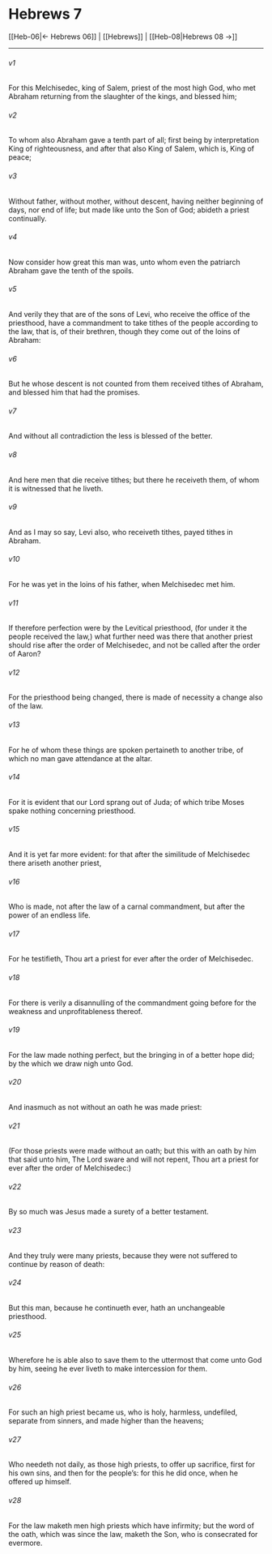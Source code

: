 # Hebrews 7

[[Heb-06|← Hebrews 06]] | [[Hebrews]] | [[Heb-08|Hebrews 08 →]]
***

###### v1
For this Melchisedec, king of Salem, priest of the most high God, who met Abraham returning from the slaughter of the kings, and blessed him;
###### v2
To whom also Abraham gave a tenth part of all; first being by interpretation King of righteousness, and after that also King of Salem, which is, King of peace;
###### v3
Without father, without mother, without descent, having neither beginning of days, nor end of life; but made like unto the Son of God; abideth a priest continually.
###### v4
Now consider how great this man was, unto whom even the patriarch Abraham gave the tenth of the spoils.
###### v5
And verily they that are of the sons of Levi, who receive the office of the priesthood, have a commandment to take tithes of the people according to the law, that is, of their brethren, though they come out of the loins of Abraham:
###### v6
But he whose descent is not counted from them received tithes of Abraham, and blessed him that had the promises.
###### v7
And without all contradiction the less is blessed of the better.
###### v8
And here men that die receive tithes; but there he receiveth them, of whom it is witnessed that he liveth.
###### v9
And as I may so say, Levi also, who receiveth tithes, payed tithes in Abraham.
###### v10
For he was yet in the loins of his father, when Melchisedec met him.
###### v11
If therefore perfection were by the Levitical priesthood, (for under it the people received the law,) what further need was there that another priest should rise after the order of Melchisedec, and not be called after the order of Aaron?
###### v12
For the priesthood being changed, there is made of necessity a change also of the law.
###### v13
For he of whom these things are spoken pertaineth to another tribe, of which no man gave attendance at the altar.
###### v14
For it is evident that our Lord sprang out of Juda; of which tribe Moses spake nothing concerning priesthood.
###### v15
And it is yet far more evident: for that after the similitude of Melchisedec there ariseth another priest,
###### v16
Who is made, not after the law of a carnal commandment, but after the power of an endless life.
###### v17
For he testifieth, Thou art a priest for ever after the order of Melchisedec.
###### v18
For there is verily a disannulling of the commandment going before for the weakness and unprofitableness thereof.
###### v19
For the law made nothing perfect, but the bringing in of a better hope did; by the which we draw nigh unto God.
###### v20
And inasmuch as not without an oath he was made priest:
###### v21
(For those priests were made without an oath; but this with an oath by him that said unto him, The Lord sware and will not repent, Thou art a priest for ever after the order of Melchisedec:)
###### v22
By so much was Jesus made a surety of a better testament.
###### v23
And they truly were many priests, because they were not suffered to continue by reason of death:
###### v24
But this man, because he continueth ever, hath an unchangeable priesthood.
###### v25
Wherefore he is able also to save them to the uttermost that come unto God by him, seeing he ever liveth to make intercession for them.
###### v26
For such an high priest became us, who is holy, harmless, undefiled, separate from sinners, and made higher than the heavens;
###### v27
Who needeth not daily, as those high priests, to offer up sacrifice, first for his own sins, and then for the people’s: for this he did once, when he offered up himself.
###### v28
For the law maketh men high priests which have infirmity; but the word of the oath, which was since the law, maketh the Son, who is consecrated for evermore. 
